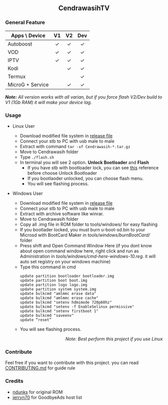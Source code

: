 ## <div align="center">CendrawasihTV</div>

### General Feature
| Apps \ Device  | V1 | V2 | Dev |
|---|----|----|-----|
| Autoboost |<div align="center"> ✓ |<div align="center"> ✓ |<div align="center"> ✓  |</div>
| VOD | <div align="center">✓ | <div align="center">✓ | <div align="center">✓  |
| IPTV | <div align="center">✓| <div align="center">✓ | <div align="center">✓ |
| Kodi | | <div align="center">✓ | <div align="center">✓ |
| Termux|  | | <div align="center">✓ |
|MicroG + Service|  | <div align="center">✓ | <div align="center">✓ |
	
_**Note:** All version works with all varian, but if you force flash V2/Dev build to V1 (1Gb RAM) it will make your device lag._

### Usage
* Linux User
	* Download modified file system in [release file](https://github.com/Manssizz/CendrawasihTV/releases/)
	* Connect your stb to PC with usb male to male 
	* Extract with command ```tar -xf Cendrawasih-*.tar.gz```
	* Move to Cendrawasih folder
	* Type ```./flash.sh``` 
	* In terminal you will see 2 option. **Unlock Bootloader** and **Flash**
		* If you have stb with bootloader lock, you can see [this](https://github.com/Manssizz/CendrawasihTV/tree/master/u-boot-lock) reference before choose Unlock Bootloader
		* If you bootlaoder unlocked, you can choose flash menu.
		* You will see flashing process.
	
* Windows User
	* Download modified file system in [release file](https://github.com/Manssizz/CendrawasihTV/releases/)
	* Connect your stb to PC with usb male to male 
	* Extract with archive software like winrar.
	* Move to Cendrawasih folder
	* Copy all .img file in ROM folder to tools/windows/ for easy flashing
	* If you bootlader locked, you must burn u-boot-sd.bin to your Microsd with BootCard Maker in _tools/windows/burnBootCard/_ folder
	* Press shift and Open Command Window Here (if you dont know about open command window here, right click and run as Administration in _tools/windows/cmd-here-windows-10.reg_. it will auto set registry on your windows machine)
	* Type this command in cmd
		``` 
		update partition bootloader bootloader.img
		update partition boot boot.img
		update partition logo logo.img
		update partition system system.img
		update bulkcmd "amlmmc erase data"
		update bulkcmd "amlmmc erase cache"
		update bulkcmd "setenv hdmimode 720p60hz"
		update bulkcmd "setenv -f EnableSelinux permissive"
		update bulkcmd "setenv firstboot 1"
		update bulkcmd "saveenv"
		update “reset”	
		```
	* You will see flashing process.

_<div align="right">Note: Best perform this project if you use Linux</div>_

### Contribute
Feel free if you want to contribute with this project. you can read [CONTRIBUTING.md](https://github.com/Manssizz/CendrawasihTV/blob/master/CONTRIBUTING.md) for guide rule

### Credits
- [ndunks](https://github.com/ndunks/custom-rom-stb-zte-B860-indihome) for original ROM
- [jerryn70](https://github.com/jerryn70/GoodbyeAds) for GoodbyeAds host list
